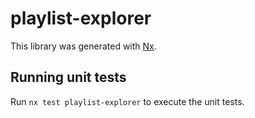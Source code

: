 # playlist-explorer

This library was generated with [Nx](https://nx.dev).

## Running unit tests

Run `nx test playlist-explorer` to execute the unit tests.
